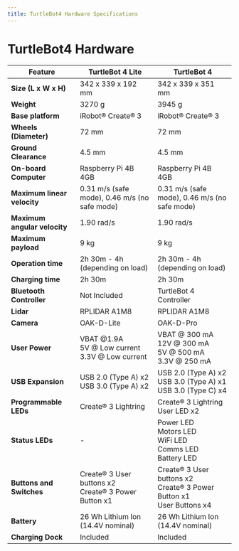```yaml
---
title: TurtleBot4 Hardware Specifications
---
```


# TurtleBot4 Hardware

| Feature                | TurtleBot 4 Lite                          | TurtleBot 4                           |
|------------------------|------------------------------------------|----------------------------------------|
| **Size (L x W x H)**   | 342 x 339 x 192 mm                      | 342 x 339 x 351 mm                    |
| **Weight**             | 3270 g                                   | 3945 g                                 |
| **Base platform**      | iRobot® Create® 3                       | iRobot® Create® 3                     |
| **Wheels (Diameter)**  | 72 mm                                    | 72 mm                                  |
| **Ground Clearance**   | 4.5 mm                                   | 4.5 mm                                 |
| **On-board Computer**  | Raspberry Pi 4B 4GB                     | Raspberry Pi 4B 4GB                    |
| **Maximum linear velocity** | 0.31 m/s (safe mode), 0.46 m/s (no safe mode) | 0.31 m/s (safe mode), 0.46 m/s (no safe mode) |
| **Maximum angular velocity** | 1.90 rad/s                        | 1.90 rad/s                              |
| **Maximum payload**    | 9 kg                                     | 9 kg                                   |
| **Operation time**     | 2h 30m - 4h (depending on load)          | 2h 30m - 4h (depending on load)        |
| **Charging time**      | 2h 30m                                   | 2h 30m                                 |
| **Bluetooth Controller** | Not Included                          | TurtleBot 4 Controller                 |
| **Lidar**             | RPLIDAR A1M8                             | RPLIDAR A1M8                           |
| **Camera**            | OAK-D-Lite                               | OAK-D-Pro                              |
| **User Power**        | VBAT @1.9A <br> 5V @ Low current <br> 3.3V @ Low current | VBAT @ 300 mA <br> 12V @ 300 mA <br> 5V @ 500 mA <br> 3.3V @ 250 mA |
| **USB Expansion**     | USB 2.0 (Type A) x2 <br> USB 3.0 (Type A) x2 | USB 2.0 (Type A) x2 <br> USB 3.0 (Type A) x1 <br> USB 3.0 (Type C) x4 |
| **Programmable LEDs** | Create® 3 Lightring                      | Create® 3 Lightring <br> User LED x2   |
| **Status LEDs**       | -                                        | Power LED <br> Motors LED <br> WiFi LED <br> Comms LED <br> Battery LED |
| **Buttons and Switches** | Create® 3 User buttons x2 <br> Create® 3 Power Button x1 | Create® 3 User buttons x2 <br> Create® 3 Power Button x1 <br> User Buttons x4 |
| **Battery**          | 26 Wh Lithium Ion (14.4V nominal)         | 26 Wh Lithium Ion (14.4V nominal)      |
| **Charging Dock**    | Included                                  | Included                               |


